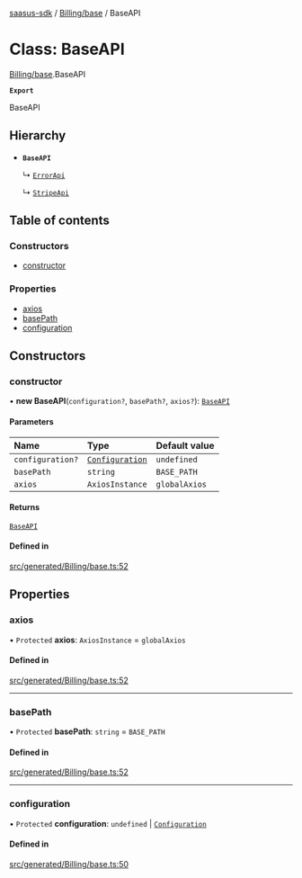 [saasus-sdk](../README.md) / [Billing/base](../modules/Billing_base.md) / BaseAPI

# Class: BaseAPI

[Billing/base](../modules/Billing_base.md).BaseAPI

**`Export`**

BaseAPI

## Hierarchy

- **`BaseAPI`**

  ↳ [`ErrorApi`](Billing_api.ErrorApi.md)

  ↳ [`StripeApi`](Billing_api.StripeApi.md)

## Table of contents

### Constructors

- [constructor](Billing_base.BaseAPI.md#constructor)

### Properties

- [axios](Billing_base.BaseAPI.md#axios)
- [basePath](Billing_base.BaseAPI.md#basepath)
- [configuration](Billing_base.BaseAPI.md#configuration)

## Constructors

### constructor

• **new BaseAPI**(`configuration?`, `basePath?`, `axios?`): [`BaseAPI`](Billing_base.BaseAPI.md)

#### Parameters

| Name | Type | Default value |
| :------ | :------ | :------ |
| `configuration?` | [`Configuration`](Billing_configuration.Configuration.md) | `undefined` |
| `basePath` | `string` | `BASE_PATH` |
| `axios` | `AxiosInstance` | `globalAxios` |

#### Returns

[`BaseAPI`](Billing_base.BaseAPI.md)

#### Defined in

[src/generated/Billing/base.ts:52](https://github.com/saasus-platform/saasus-sdk-javascript/blob/6b95732/src/generated/Billing/base.ts#L52)

## Properties

### axios

• `Protected` **axios**: `AxiosInstance` = `globalAxios`

#### Defined in

[src/generated/Billing/base.ts:52](https://github.com/saasus-platform/saasus-sdk-javascript/blob/6b95732/src/generated/Billing/base.ts#L52)

___

### basePath

• `Protected` **basePath**: `string` = `BASE_PATH`

#### Defined in

[src/generated/Billing/base.ts:52](https://github.com/saasus-platform/saasus-sdk-javascript/blob/6b95732/src/generated/Billing/base.ts#L52)

___

### configuration

• `Protected` **configuration**: `undefined` \| [`Configuration`](Billing_configuration.Configuration.md)

#### Defined in

[src/generated/Billing/base.ts:50](https://github.com/saasus-platform/saasus-sdk-javascript/blob/6b95732/src/generated/Billing/base.ts#L50)
